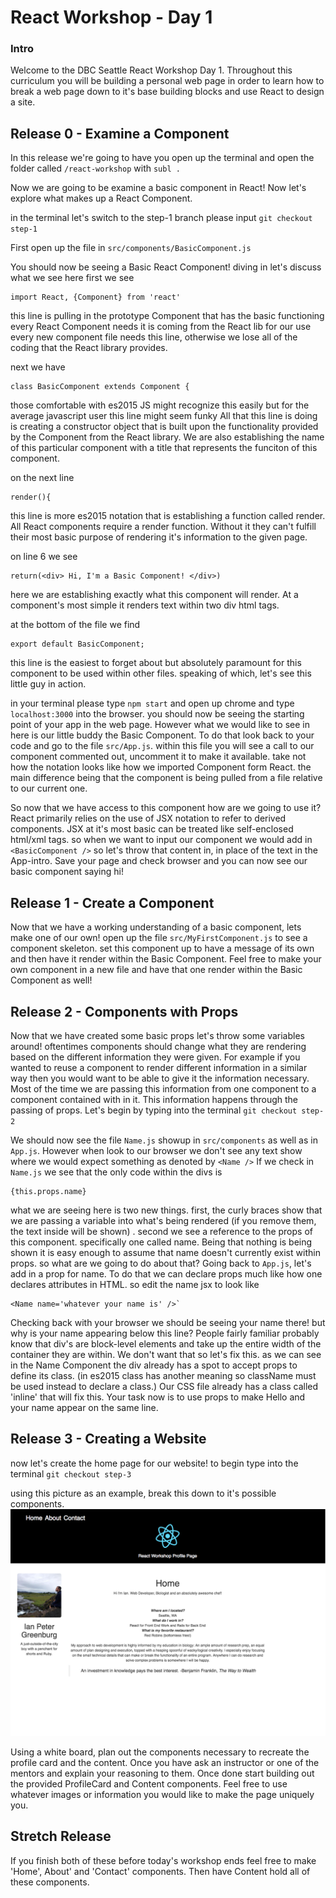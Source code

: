 # React Workshop - Day 1

### Intro
  Welcome to the DBC Seattle React Workshop Day 1. Throughout this curriculum you will be building a personal web page in order to learn how to break a web page down to it's base building blocks and use React to design a site.

## Release 0 - Examine a Component
  In this release we're going to have you open up the terminal and open the folder called `/react-workshop` with `subl .`

  Now we are going to be examine a basic component in React! Now let's explore what makes up a React Component.

  in the terminal let's switch to the step-1 branch
  please input `git checkout step-1`

  First open up the file in `src/components/BasicComponent.js`

  You should now be seeing a Basic React Component!
  diving in let's discuss what we see here
  first we see
  ```
  import React, {Component} from 'react'
  ```
  this line is pulling in the prototype Component that has the basic functioning every React Component needs
  it is coming from the React lib for our use
  every new component file needs this line, otherwise we lose all of the coding that the React library provides.

  next we have
  ```
  class BasicComponent extends Component {
  ```
  those comfortable with es2015 JS might recognize this easily but for the average javascript user this line might seem funky
  All that this line is doing is creating a constructor object that is built upon the functionality provided by the Component from the React library. We are also establishing the name of this particular component with a title that represents the funciton of this component.

  on the next line
  ```
  render(){
  ```
  this line is more es2015 notation that is establishing a function called render. All React components require a render function. Without it they can't fulfill their most basic purpose of rendering it's information to the given page.

  on line 6 we see
  ```
  return(<div> Hi, I'm a Basic Component! </div>)
  ```

  here we are establishing exactly what this component will render. At a component's most simple it renders text within two div html tags.

  at the bottom of the file we find
  ```
  export default BasicComponent;
  ```
  this line is the easiest to forget about but absolutely paramount for this component to be used within other files.
  speaking of which, let's see this little guy in action.

  in your terminal please type `npm start` and open up chrome and type `localhost:3000` into the browser. you should now be seeing the starting point of your app in the web page. However what we would like to see in here is our little buddy the Basic Component.
  To do that look back to your code and go to the file `src/App.js`. within this file you will see a call to our component commented out, uncomment it to make it available. take not how the notation looks like how we imported Component form React. the main difference being that the component is being pulled from a file relative to our current one.

  So now that we have access to this component how are we going to use it?
  React primarily relies on the use of JSX notation to refer to derived components. JSX at it's most basic can be treated like self-enclosed html/xml tags. so when we want to input our component we would add in `<BasicComponent />`
  so  let's throw that content in, in place of the text in the App-intro. Save your page and  check browser and you can now see our basic component saying hi!

## Release 1 - Create a Component

Now that we have a working understanding of a basic component, lets make one of our own! open up the file `src/MyFirstComponent.js` to see a component skeleton. set this component up to have a message of its own and then have it render within the Basic Component.
Feel free to make your own component in a new file and have that one render within the Basic Component as well!

## Release 2 - Components with Props

Now that we have created some basic props let's throw some variables around! oftentimes components should change what they are rendering based on the different information they were given. For example if you wanted to reuse a component to render different information in a similar way then you would want to be able to give it the information necessary. Most of the time we are passing this information from one component to a component contained with in it. This information happens through the passing of props.
Let's begin by typing into the terminal `git checkout step-2`

We should now see the file `Name.js` showup in `src/components` as well as in `App.js`. However when look to our browser we don't see  any text show where we would expect something as denoted by `<Name />`
If we check in `Name.js` we see that the only code within the divs is
```
{this.props.name}
```
what we are seeing here is two new things. first, the curly braces show that we are passing a variable into what's being rendered (if you remove them, the text inside will be shown)
. second we see a reference to the props of this component. specifically one called name. Being that nothing is being shown it is easy enough to assume that name doesn't currently exist within props. so what are we going to do about that?
Going back to `App.js`, let's add in a prop for name. To do that we can declare props much like how one declares attributes in HTML. so edit the name jsx to look like
```
<Name name='whatever your name is' />`
```

Checking back with your browser we should be seeing your name there! but why is your name appearing below this line? People fairly familiar probably know that div's are block-level elements and take up the entire width of the container they are within. We don't want that so let's fix this. as we can see in the Name Component the div already has a spot to accept props to define its class. (in es2015 class has another meaning so className must be used instead to declare a class.) Our CSS file already has a class called 'inline' that will fix this.  Your task now is to use props to make Hello and your name appear on the same line.

## Release 3 - Creating a Website

now let's create the home page for our website!
to begin type into the terminal `git checkout step-3`

using this picture as an example, break this down to it's possible components.
![example page](/images/example_page.png?raw=true "Example Page")

Using a white board, plan out the components necessary to recreate the profile card and the content. Once you have ask an instructor or one of the mentors and explain your reasoning to them. Once done start building out the provided ProfileCard and Content components. Feel free to use whatever images or information you would like to make the page uniquely you.

## Stretch Release

If you finish both of these before today's workshop ends feel free to make 'Home', About' and 'Contact' components. Then have Content hold all of these components.
